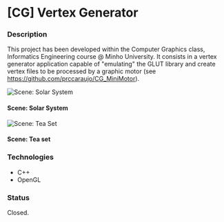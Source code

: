 # [CG] Vertex Generator
### Description
This project has been developed within the Computer Graphics class, Informatics Engineering course @ Minho University. It consists in a vertex generator application capable of "emulating" the GLUT library and create vertex files to be processed by a graphic motor (see https://github.com/prccaraujo/CG_MiniMotor).

![Scene: Solar System](http://i.imgur.com/nMIzcgK.png?1)
#### <b>Scene:</b> Solar System

![Scene: Tea Set](http://i.imgur.com/XXmrIok.png)
#### <b>Scene:</b> Tea set


### Technologies
* C++
* OpenGL

### Status
Closed.
